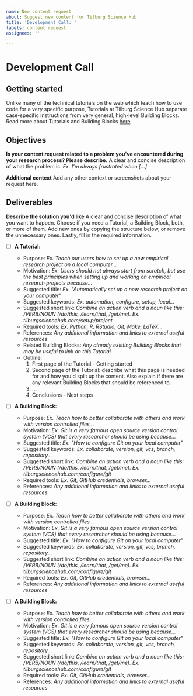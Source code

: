 ```yaml
---
name: New content request
about: Suggest new content for Tilburg Science Hub
title: 'Development Call: '
labels: content request
assignees: ''

---
```


# Development Call

## Getting started

Unlike many of the technical tutorials on the web which teach how to use code for a very specific purpose, Tutorials at Tilburg Science Hub separate case-specific instructions from very general, high-level Building Blocks. Read more about Tutorials and Building Blocks [here](https://tilburgsciencehub.com/contribute).

## Objectives

**Is your content request related to a problem you've encountered during your research process? Please describe.**
A clear and concise description of what the problem is. *Ex. I'm always frustrated when [...]*

**Additional context**
Add any other context or screenshots about your request here.

## Deliverables

**Describe the solution you'd like**
A clear and concise description of what you want to happen. Choose if you need a Tutorial, a Building Block, both, or more of them. Add new ones by copying the structure below, or remove the unnecessary ones. Lastly, fill in the required information.

- [ ] **A Tutorial:**
  - Purpose: *Ex. Teach our users how to set up a new empirical research project on a local computer...*
  - Motivation: *Ex. Users should not always start from scratch, but use the best principles when setting up and working on empirical research projects because...*
  - Suggested title: *Ex. "Automatically set up a new research project on your computer"*
  - Suggested keywords: *Ex. automation, configure, setup, local...*
  - Suggested short link: *Combine an action verb and a noun like this: /VERB/NOUN (/do/this, /learn/that, /get/me). Ex. tilburgsciencehub.com/setup/project*
  - Required tools: *Ex. Python, R, RStudio, Git, Make, LaTeX...*
  - References: *Any additional information and links to external useful resources*
  - Related Building Blocks: *Any already existing Building Blocks that may be useful to link on this Tutorial*
  - Outline:
    1. First page of the Tutorial - Getting started
    2. Second page of the Tutorial: describe what this page is needed for and how you'd split up the content. Also explain if there are any relevant Building Blocks that should be referenced to.
    3. ...
    4. Conclusions - Next steps

- [ ] **A Building Block:**
  - Purpose: *Ex. Teach how to better collaborate with others and work with version controlled files...*
  - Motivation: *Ex. Git is a very famous open source version control system (VCS) that every researcher should be using because...*
  - Suggested title: *Ex. "How to configure Git on your local computer"*
  - Suggested keywords: *Ex. collaborate, version, git, vcs, branch, repository...*
  - Suggested short link: *Combine an action verb and a noun like this: /VERB/NOUN (/do/this, /learn/that, /get/me). Ex. tilburgsciencehub.com/configure/git*
  - Required tools: *Ex. Git, GitHub credentials, browser...*
  - References: *Any additional information and links to external useful resources*

- [ ] **A Building Block:**
  - Purpose: *Ex. Teach how to better collaborate with others and work with version controlled files...*
  - Motivation: *Ex. Git is a very famous open source version control system (VCS) that every researcher should be using because...*
  - Suggested title: *Ex. "How to configure Git on your local computer"*
  - Suggested keywords: *Ex. collaborate, version, git, vcs, branch, repository...*
  - Suggested short link: *Combine an action verb and a noun like this: /VERB/NOUN (/do/this, /learn/that, /get/me). Ex. tilburgsciencehub.com/configure/git*
  - Required tools: *Ex. Git, GitHub credentials, browser...*
  - References: *Any additional information and links to external useful resources*

- [ ] **A Building Block:**
  - Purpose: *Ex. Teach how to better collaborate with others and work with version controlled files...*
  - Motivation: *Ex. Git is a very famous open source version control system (VCS) that every researcher should be using because...*
  - Suggested title: *Ex. "How to configure Git on your local computer"*
  - Suggested keywords: *Ex. collaborate, version, git, vcs, branch, repository...*
  - Suggested short link: *Combine an action verb and a noun like this: /VERB/NOUN (/do/this, /learn/that, /get/me). Ex. tilburgsciencehub.com/configure/git*
  - Required tools: *Ex. Git, GitHub credentials, browser...*
  - References: *Any additional information and links to external useful resources*
